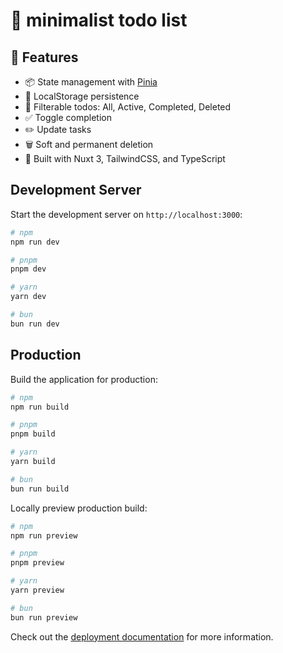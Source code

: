 # 📝 minimalist todo list

## 🚀 Features

- 📦 State management with [Pinia](https://pinia.vuejs.org/)
- 💾 LocalStorage persistence
- 🎯 Filterable todos: All, Active, Completed, Deleted
- ✅ Toggle completion
- ✏️ Update tasks
- 🗑️ Soft and permanent deletion
- 💨 Built with Nuxt 3, TailwindCSS, and TypeScript

## Development Server

Start the development server on `http://localhost:3000`:

```bash
# npm
npm run dev

# pnpm
pnpm dev

# yarn
yarn dev

# bun
bun run dev
```

## Production

Build the application for production:

```bash
# npm
npm run build

# pnpm
pnpm build

# yarn
yarn build

# bun
bun run build
```

Locally preview production build:

```bash
# npm
npm run preview

# pnpm
pnpm preview

# yarn
yarn preview

# bun
bun run preview
```

Check out the [deployment documentation](https://nuxt.com/docs/getting-started/deployment) for more information.
